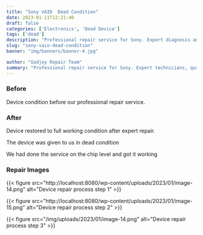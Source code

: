 ```yaml
---
title: "Sony VAIO  Dead Condition"
date: 2023-01-11T12:21:40
draft: false
categories: ['Electronics', 'Dead Device']
tags: ['dead']
description: "Professional repair service for Sony. Expert diagnosis and quality repairs in Bangalore."
slug: "sony-vaio-dead-condition"
banner: "img/banners/banner-4.jpg"

author: "Gadjoy Repair Team"
summary: "Professional repair service for Sony. Expert technicians, quality parts, warranty included."
---
```


### Before

Device condition before our professional repair service.

### After

Device restored to full working condition after expert repair.

The device was given to us in dead condition

We had done the service on the chip level and got it working

### Repair Images

{{< figure src="http://localhost:8080/wp-content/uploads/2023/01/image-14.png" alt="Device repair process step 1" >}}

{{< figure src="http://localhost:8080/wp-content/uploads/2023/01/image-15.png" alt="Device repair process step 2" >}}

{{< figure src="/img/uploads/2023/01/image-14.png" alt="Device repair process step 3" >}}

